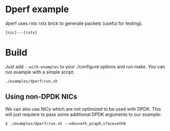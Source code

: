 # Dperf example

dperf uses rxtx rxtx brick to generate packets (useful for testing).

```
[nic]---[rxtx]
```

# Build

Just add `--with-examples` to your ./configure options and run make.
You can run example with a simple script:
```
./examples/dperf/run.sh
```

## Using non-DPDK NICs

We can also use NICs which are not optimized to be used with DPDK.
This will just requiere to pass some additional DPDK arguments to our example:

```
$ ./examples/dperf/run.sh --vdev=eth_pcap0,iface=eth0
```

